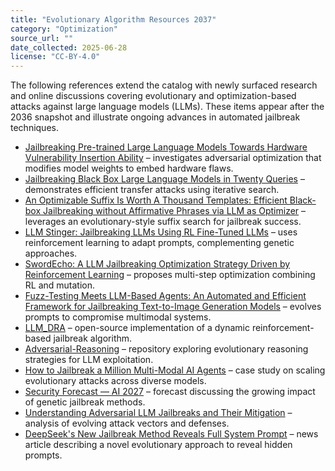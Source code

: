 ```yaml
---
title: "Evolutionary Algorithm Resources 2037"
category: "Optimization"
source_url: ""
date_collected: 2025-06-28
license: "CC-BY-4.0"
---
```


The following references extend the catalog with newly surfaced research and online discussions covering evolutionary and optimization-based attacks against large language models (LLMs). These items appear after the 2036 snapshot and illustrate ongoing advances in automated jailbreak techniques.

- [Jailbreaking Pre-trained Large Language Models Towards Hardware Vulnerability Insertion Ability](https://doi.org/10.1145/3649476.3658799) – investigates adversarial optimization that modifies model weights to embed hardware flaws.
- [Jailbreaking Black Box Large Language Models in Twenty Queries](https://doi.org/10.1109/satml64287.2025.00010) – demonstrates efficient transfer attacks using iterative search.
- [An Optimizable Suffix Is Worth A Thousand Templates: Efficient Black-box Jailbreaking without Affirmative Phrases via LLM as Optimizer](https://doi.org/10.18653/v1/2025.findings-naacl.302) – leverages an evolutionary-style suffix search for jailbreak success.
- [LLM Stinger: Jailbreaking LLMs Using RL Fine-Tuned LLMs](https://doi.org/10.1609/aaai.v39i28.35263) – uses reinforcement learning to adapt prompts, complementing genetic approaches.
- [SwordEcho: A LLM Jailbreaking Optimization Strategy Driven by Reinforcement Learning](https://doi.org/10.1145/3709026.3709115) – proposes multi-step optimization combining RL and mutation.
- [Fuzz-Testing Meets LLM-Based Agents: An Automated and Efficient Framework for Jailbreaking Text-to-Image Generation Models](https://doi.org/10.1109/sp61157.2025.00119) – evolves prompts to compromise multimodal systems.
- [LLM_DRA](https://llm-dra.github.io/) – open-source implementation of a dynamic reinforcement-based jailbreak algorithm.
- [Adversarial-Reasoning](https://github.com/Helloworld10011/Adversarial-Reasoning) – repository exploring evolutionary reasoning strategies for LLM exploitation.
- [How to Jailbreak a Million Multi-Modal AI Agents](https://artificialintelligencemadesimple.substack.com/p/how-to-jailbreak-a-million-multi) – case study on scaling evolutionary attacks across diverse models.
- [Security Forecast — AI 2027](https://ai-2027.com/research/security-forecast) – forecast discussing the growing impact of genetic jailbreak methods.
- [Understanding Adversarial LLM Jailbreaks and Their Mitigation](https://textify.ai/iclr-2025-understanding-adversarial-llm-jailbreaks-and-their-mitigation/) – analysis of evolving attack vectors and defenses.
- [DeepSeek's New Jailbreak Method Reveals Full System Prompt](https://gbhackers.com/deepseeks-new-jailbreak-method/) – news article describing a novel evolutionary approach to reveal hidden prompts.
